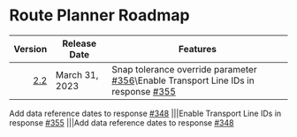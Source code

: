 # Route Planner Roadmap
Version | Release Date | Features
-------: | --------------- | -------------
[2.2](https://github.com/bcgov/ols-router/issues?q=is%3Aopen+is%3Aissue+milestone%3A%22Route+Planner+2.2%22)|March 31, 2023| Snap tolerance override parameter [#356](https://github.com/bcgov/ols-router/issues/356)\\Enable Transport Line IDs in response [#355](https://github.com/bcgov/ols-router/issues/355)
Add data reference dates to response [#348](https://github.com/bcgov/ols-router/issues/348)
|||Enable Transport Line IDs in response [#355](https://github.com/bcgov/ols-router/issues/355)
|||Add data reference dates to response [#348](https://github.com/bcgov/ols-router/issues/348)

